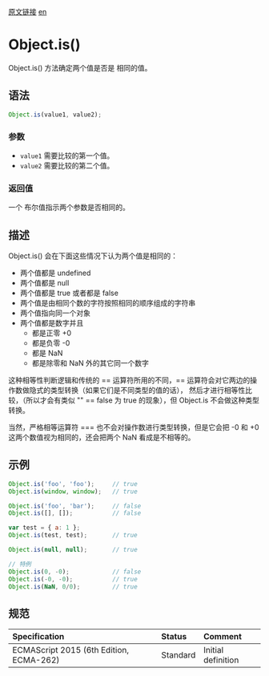 <a href="https://developer.mozilla.org/zh-CN/docs/Web/JavaScript/Reference/Global_Objects/Object/is" target="_blank">原文链接</a>
<a href="https://developer.mozilla.org/en-US/docs/Web/JavaScript/Reference/Global_Objects/Object/is" target="_blank">en</a>

# Object.is()

Object.is() 方法确定两个值是否是 相同的值。

## 语法

```javascript
Object.is(value1, value2);
```

### 参数

* `value1` 需要比较的第一个值。
* `value2` 需要比较的第二个值。

### 返回值

一个 布尔值指示两个参数是否相同的。

## 描述

Object.is() 会在下面这些情况下认为两个值是相同的：

* 两个值都是 undefined
* 两个值都是 null
* 两个值都是 true 或者都是 false
* 两个值是由相同个数的字符按照相同的顺序组成的字符串
* 两个值指向同一个对象
* 两个值都是数字并且
    * 都是正零 +0
    * 都是负零 -0
    * 都是 NaN
    * 都是除零和 NaN 外的其它同一个数字

这种相等性判断逻辑和传统的 == 运算符所用的不同，== 运算符会对它两边的操作数做隐式的类型转换（如果它们是不同类型的值的话），
然后才进行相等性比较，（所以才会有类似 "" == false 为 true 的现象），但 Object.is 不会做这种类型转换。

当然，严格相等运算符 === 也不会对操作数进行类型转换，但是它会把 -0 和 +0 这两个数值视为相同的，还会把两个 NaN 看成是不相等的。

## 示例

```javascript
Object.is('foo', 'foo');     // true
Object.is(window, window);   // true

Object.is('foo', 'bar');     // false
Object.is([], []);           // false

var test = { a: 1 };
Object.is(test, test);       // true

Object.is(null, null);       // true

// 特例
Object.is(0, -0);            // false
Object.is(-0, -0);           // true
Object.is(NaN, 0/0);         // true
```

## 规范

| Specification                           | Status   | Comment            |
|:----------------------------------------|:---------|:-------------------|
| ECMAScript 2015 (6th Edition, ECMA-262) | Standard | Initial definition |